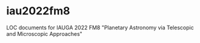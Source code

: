 # iau2022fm8
LOC documents for IAUGA 2022 FM8 "Planetary Astronomy via Telescopic and Microscopic Approaches"
